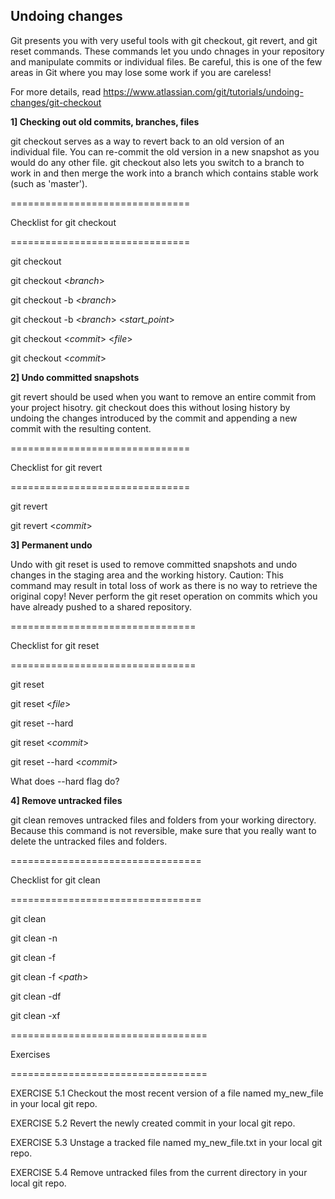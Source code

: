 
## Undoing changes

Git presents you with very useful tools with git checkout, git revert, and git reset commands. These commands let you undo chnages in your repository and manipulate commits or individual files. 
Be careful, this is one of the few areas in Git where you may lose some work if you are careless!

For more details, read https://www.atlassian.com/git/tutorials/undoing-changes/git-checkout

**1] Checking out old commits, branches, files**

git checkout serves as a way to revert back to an old version of an individual file. You can re-commit the old version in a new snapshot as you would do any other file.
git checkout also lets you switch to a branch to work in and then merge the work into a branch which contains stable work (such as 'master').

===============================

Checklist for git checkout

===============================

git checkout

git checkout <*branch*>

git checkout -b <*branch*>

git checkout -b <*branch*> <*start_point*>

git checkout <*commit*> <*file*>

git checkout <*commit*> 


**2] Undo committed snapshots**

git revert should be used when you want to remove an entire commit from your project hisotry. git checkout does this without losing history by undoing the changes introduced by the commit and appending a new commit with the resulting content.

===============================

Checklist for git revert

===============================

git revert

git revert <*commit*>


**3] Permanent undo**

Undo with git reset is used to remove committed snapshots and undo changes in the staging area and the working history. Caution: This command may result in total loss of work as there is no way to retrieve the original copy! Never perform the git reset operation on commits which you have already pushed to a shared repository.

================================

Checklist for git reset

================================

git reset

git reset <*file*>

git reset --hard

git reset <*commit*>

git reset --hard <*commit*>

What does --hard flag do?


**4] Remove untracked files**

git clean removes untracked files and folders from your working directory. Because this command is not reversible, make sure that you really want to delete the untracked files and folders.

=================================

Checklist for git clean

=================================

git clean

git clean -n

git clean -f

git clean -f <*path*>

git clean -df

git clean -xf


==================================

Exercises

==================================

EXERCISE 5.1 Checkout the most recent version of a file named my_new_file in your local git repo.

EXERCISE 5.2 Revert the newly created commit in your local git repo.

EXERCISE 5.3 Unstage a tracked file named my_new_file.txt in your local git repo.

EXERCISE 5.4 Remove untracked files from the current directory in your local git repo.


